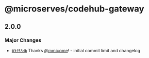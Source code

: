 # @microserves/codehub-gateway

## 2.0.0

### Major Changes

- [`03f53db`](https://github.com/mmicome/codehub-microserve/commit/03f53db299e5f3b0d42895fd9857b59991772c2e) Thanks [@mmicome](https://github.com/mmicome)! - initial commit limit and changelog
